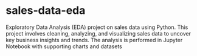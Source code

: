 # sales-data-eda
Exploratory Data Analysis (EDA) project on sales data using Python. This project involves cleaning, analyzing, and visualizing sales data to uncover key business insights and trends. The analysis is performed in Jupyter Notebook with supporting charts and datasets
